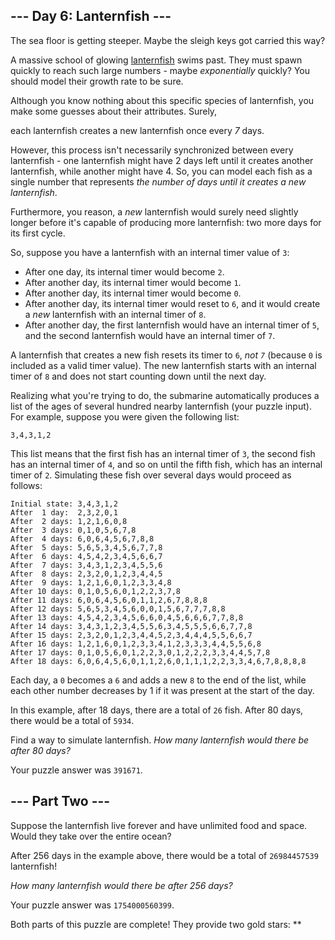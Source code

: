 --- Day 6: Lanternfish ---
--------------------------

The sea floor is getting steeper. Maybe the sleigh keys got carried this
way?

A massive school of glowing [lanternfish] swims past. They must spawn
quickly to reach such large numbers - maybe *exponentially* quickly? You
should model their growth rate to be sure.

Although you know nothing about this specific species of lanternfish,
you make some guesses about their attributes. Surely,

each lanternfish creates a new lanternfish once every *7* days.

However, this process isn't necessarily synchronized between every
lanternfish - one lanternfish might have 2 days left until it creates
another lanternfish, while another might have 4. So, you can model each
fish as a single number that represents *the number of days until it
creates a new lanternfish*.

Furthermore, you reason, a *new* lanternfish would surely need slightly
longer before it's capable of producing more lanternfish: two more days
for its first cycle.

So, suppose you have a lanternfish with an internal timer value of `3`:

-   After one day, its internal timer would become `2`.
-   After another day, its internal timer would become `1`.
-   After another day, its internal timer would become `0`.
-   After another day, its internal timer would reset to `6`, and it
    would create a *new* lanternfish with an internal timer of `8`.
-   After another day, the first lanternfish would have an internal
    timer of `5`, and the second lanternfish would have an internal
    timer of `7`.

A lanternfish that creates a new fish resets its timer to `6`, *not `7`*
(because `0` is included as a valid timer value). The new lanternfish
starts with an internal timer of `8` and does not start counting down
until the next day.

Realizing what you're trying to do, the submarine automatically produces
a list of the ages of several hundred nearby lanternfish (your puzzle
input). For example, suppose you were given the following list:

    3,4,3,1,2

This list means that the first fish has an internal timer of `3`, the
second fish has an internal timer of `4`, and so on until the fifth
fish, which has an internal timer of `2`. Simulating these fish over
several days would proceed as follows:

    Initial state: 3,4,3,1,2
    After  1 day:  2,3,2,0,1
    After  2 days: 1,2,1,6,0,8
    After  3 days: 0,1,0,5,6,7,8
    After  4 days: 6,0,6,4,5,6,7,8,8
    After  5 days: 5,6,5,3,4,5,6,7,7,8
    After  6 days: 4,5,4,2,3,4,5,6,6,7
    After  7 days: 3,4,3,1,2,3,4,5,5,6
    After  8 days: 2,3,2,0,1,2,3,4,4,5
    After  9 days: 1,2,1,6,0,1,2,3,3,4,8
    After 10 days: 0,1,0,5,6,0,1,2,2,3,7,8
    After 11 days: 6,0,6,4,5,6,0,1,1,2,6,7,8,8,8
    After 12 days: 5,6,5,3,4,5,6,0,0,1,5,6,7,7,7,8,8
    After 13 days: 4,5,4,2,3,4,5,6,6,0,4,5,6,6,6,7,7,8,8
    After 14 days: 3,4,3,1,2,3,4,5,5,6,3,4,5,5,5,6,6,7,7,8
    After 15 days: 2,3,2,0,1,2,3,4,4,5,2,3,4,4,4,5,5,6,6,7
    After 16 days: 1,2,1,6,0,1,2,3,3,4,1,2,3,3,3,4,4,5,5,6,8
    After 17 days: 0,1,0,5,6,0,1,2,2,3,0,1,2,2,2,3,3,4,4,5,7,8
    After 18 days: 6,0,6,4,5,6,0,1,1,2,6,0,1,1,1,2,2,3,3,4,6,7,8,8,8,8

Each day, a `0` becomes a `6` and adds a new `8` to the end of the list,
while each other number decreases by 1 if it was present at the start of
the day.

In this example, after 18 days, there are a total of `26` fish. After 80
days, there would be a total of `5934`.

Find a way to simulate lanternfish. *How many lanternfish would there be
after 80 days?*

Your puzzle answer was `391671`.

--- Part Two ---
----------------

Suppose the lanternfish live forever and have unlimited food and space.
Would they take over the entire ocean?

After 256 days in the example above, there would be a total of
`26984457539` lanternfish!

*How many lanternfish would there be after 256 days?*

Your puzzle answer was `1754000560399`.

Both parts of this puzzle are complete! They provide two gold stars:
\*\*

  [lanternfish]: https://en.wikipedia.org/wiki/Lanternfish

